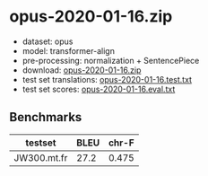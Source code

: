 # opus-2020-01-16.zip

* dataset: opus
* model: transformer-align
* pre-processing: normalization + SentencePiece
* download: [opus-2020-01-16.zip](https://object.pouta.csc.fi/OPUS-MT-models/mt-fr/opus-2020-01-16.zip)
* test set translations: [opus-2020-01-16.test.txt](https://object.pouta.csc.fi/OPUS-MT-models/mt-fr/opus-2020-01-16.test.txt)
* test set scores: [opus-2020-01-16.eval.txt](https://object.pouta.csc.fi/OPUS-MT-models/mt-fr/opus-2020-01-16.eval.txt)

## Benchmarks

| testset               | BLEU  | chr-F |
|-----------------------|-------|-------|
| JW300.mt.fr 	| 27.2 	| 0.475 |

